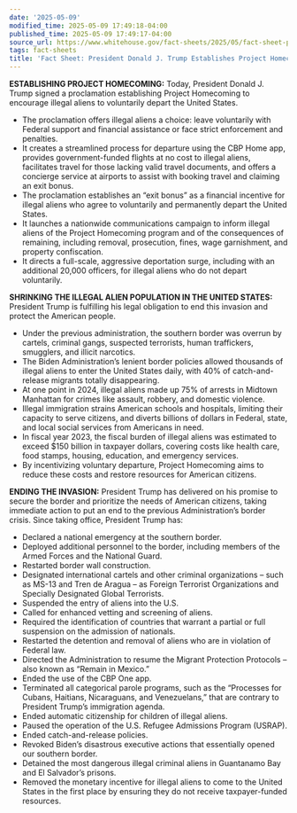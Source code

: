 ```yaml
---
date: '2025-05-09'
modified_time: 2025-05-09 17:49:18-04:00
published_time: 2025-05-09 17:49:17-04:00
source_url: https://www.whitehouse.gov/fact-sheets/2025/05/fact-sheet-president-donald-j-trump-establishes-project-homecoming/
tags: fact-sheets
title: 'Fact Sheet: President Donald J. Trump Establishes Project Homecoming'
---
```

 
**ESTABLISHING PROJECT HOMECOMING:** Today, President Donald J. Trump
signed a proclamation establishing Project Homecoming to encourage
illegal aliens to voluntarily depart the United States.

-   The proclamation offers illegal aliens a choice: leave voluntarily
    with Federal support and financial assistance or face strict
    enforcement and penalties.
-   It creates a streamlined process for departure using the CBP Home
    app, provides government-funded flights at no cost to illegal
    aliens, facilitates travel for those lacking valid travel documents,
    and offers a concierge service at airports to assist with booking
    travel and claiming an exit bonus. 
-   The proclamation establishes an “exit bonus” as a financial
    incentive for illegal aliens who agree to voluntarily and
    permanently depart the United States.
-   It launches a nationwide communications campaign to inform illegal
    aliens of the Project Homecoming program and of the consequences of
    remaining, including removal, prosecution, fines, wage garnishment,
    and property confiscation.
-   It directs a full-scale, aggressive deportation surge, including
    with an additional 20,000 officers, for illegal aliens who do not
    depart voluntarily.

**SHRINKING THE ILLEGAL ALIEN POPULATION IN THE UNITED STATES:**
President Trump is fulfilling his legal obligation to end this invasion
and protect the American people.

-   Under the previous administration, the southern border was overrun
    by cartels, criminal gangs, suspected terrorists, human traffickers,
    smugglers, and illicit narcotics.
-   The Biden Administration’s lenient border policies allowed thousands
    of illegal aliens to enter the United States daily, with 40% of
    catch-and-release migrants totally disappearing.
-   At one point in 2024, illegal aliens made up 75% of arrests in
    Midtown Manhattan for crimes like assault, robbery, and domestic
    violence.
-   Illegal immigration strains American schools and hospitals, limiting
    their capacity to serve citizens, and diverts billions of dollars in
    Federal, state, and local social services from Americans in need.
-   In fiscal year 2023, the fiscal burden of illegal aliens was
    estimated to exceed $150 billion in taxpayer dollars, covering costs
    like health care, food stamps, housing, education, and emergency
    services.
-   By incentivizing voluntary departure, Project Homecoming aims to
    reduce these costs and restore resources for American citizens.

**ENDING THE INVASION:** President Trump has delivered on his promise to
secure the border and prioritize the needs of American citizens, taking
immediate action to put an end to the previous Administration’s border
crisis. Since taking office, President Trump has:

-   Declared a national emergency at the southern border.
-   Deployed additional personnel to the border, including members of
    the Armed Forces and the National Guard.
-   Restarted border wall construction.
-   Designated international cartels and other criminal organizations –
    such as MS-13 and Tren de Aragua – as Foreign Terrorist
    Organizations and Specially Designated Global Terrorists.
-   Suspended the entry of aliens into the U.S.
-   Called for enhanced vetting and screening of aliens.
-   Required the identification of countries that warrant a partial or
    full suspension on the admission of nationals.
-   Restarted the detention and removal of aliens who are in violation
    of Federal law.
-   Directed the Administration to resume the Migrant Protection
    Protocols – also known as “Remain in Mexico.”
-   Ended the use of the CBP One app.
-   Terminated all categorical parole programs, such as the “Processes
    for Cubans, Haitians, Nicaraguans, and Venezuelans,” that are
    contrary to President Trump’s immigration agenda.
-   Ended automatic citizenship for children of illegal aliens.
-   Paused the operation of the U.S. Refugee Admissions Program (USRAP).
-   Ended catch-and-release policies.
-   Revoked Biden’s disastrous executive actions that essentially opened
    our southern border.
-   Detained the most dangerous illegal criminal aliens in Guantanamo
    Bay and El Salvador’s prisons.  
-   Removed the monetary incentive for illegal aliens to come to the
    United States in the first place by ensuring they do not receive
    taxpayer-funded resources.
